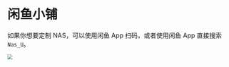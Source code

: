 # 闲鱼小铺

如果你想要定制 NAS，可以使用闲鱼 App 扫码，或者使用闲鱼 App 直接搜索 `Nas_U`。

<img src="D:\01 电脑备份\04 VitePress\vitehub\public\Contact.png" style="zoom:67%;" />